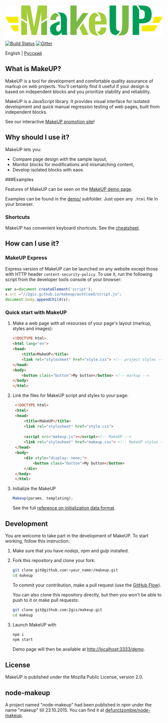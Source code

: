 ![MakeUP logo](docs/makeup.svg)

[![Build Status](https://travis-ci.org/2gis/makeup.svg)](https://travis-ci.org/2gis/makeup) [![Gitter](https://badges.gitter.im/Join%20Chat.svg)](https://gitter.im/2gis/makeup?utm_source=badge&utm_medium=badge&utm_campaign=pr-badge&utm_content=badge)

English | [Русский](README-RU.md)
## What is MakeUP?

MakeUP is a tool for development and comfortable quality assurance of markup on web projects. You'll certainly find it useful if your design is based on independent blocks and you prioritize stability and reliability.

MakeUP is a JavaScript library. It provides visual interface for isolated development and quick manual regression testing of web pages, built from independent blocks.

See our interactive [MakeUP promotion site](http://2gis.github.io/makeup)!

## Why should I use it?

MakeUP lets you:

* Compare page design with the sample layout,
* Monitor blocks for modifications and mismatching content,
* Develop isolated blocks with ease.

###Examples

Features of MakeUP can be seen on the [MakeUP demo page](http://2gis.github.io/makeup/demo).

Examples can be found in the [demo/](demo/) subfolder. Just open any `.html` file in your browser.

### Shortcuts

MakeUP has convenient keyboard shortcuts. See the [cheatsheet](docs/en/keyboard.md).

## How can I use it?



### MakeUP Express

Express version of MakeUP can be launched on any website except those with HTTP header `content-security-policy`. To use it, run the following script from the developer tools console of your browser:

```javascript
var s=document.createElement('script');
s.src ="//2gis.github.io/makeup/autoload/script.js";
document.body.appendChild(s);
```

### Quick start with MakeUP

1. Make a web page with all resourses of your page's layout (markup, styles and images):

    ```html
    <!DOCTYPE html>
    <html lang="en">
    <head>
        <title>MakeUP</title>
        <link rel="stylesheet" href="style.css"> <!-- project styles -->
    </head>
    <body>
        <button class="button">My button</button> <!-- markup -->
    </body>
    </html>
    ```

2. Link the files for MakeUP script and styles to your page:

   ```html
    <!DOCTYPE html>
    <html>
    <head>
        <title>MakeUP</title>
        <link rel="stylesheet" href="style.css">

        <script src="makeup.js"></script><!-- MakeUP -->
        <link rel="stylesheet" href="makeup.css"> <!-- MakeUP styles -->
    </head>
    <body>
        <div style="display: none;">
            <button class="button">My button</button>
        </div>
    </body>
    </html>
    ```

3. Initialize the MakeUP

    ```javascript
    Makeup(params, templating);
    ```

    See the full [reference on initialization data format](docs/en/format.md).

## Development

You are welcome to take part in the development of MakeUP. To start working, follow this instruction:

1. Make sure that you have *nodejs*, *npm* and *gulp* installed.

1. Fork this repository and clone your fork:

    ```bash
    git clone git@github.com:<your_name>/makeup.git
    cd makeup
    ```
    To commit your contribution, make a pull request (use the [GitHub Flow](https://guides.github.com/introduction/flow/)).

    You can also clone this repository directly, but then you won't be able to push to it or make pull requests:

    ```bash
    git clone git@github.com:2gis/makeup.git
    cd makeup
    ```

2. Launch MakeUP with

    ```bash
    npm i
    npm start
    ```

    Demo page will then be available at [http://localhost:3333/demo](http://localhost:3333/demo).

## License

MakeUP is published under the Mozilla Public License, version 2.0.

## node-makeup

A project named "node-makeup" had been published in *npm* under the name "makeup" till 23.10.2015. You can find it at [defunctzombie/node-makeup](https://github.com/defunctzombie/node-makeup).
